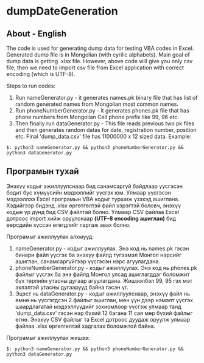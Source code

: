 # dumpDateGeneration
## About - English 
The code is used for generating dump data for testing VBA codes in Excel. Generated dump file is in Mongolian (with cyrilic alphabets). Main goal of dump data is getting .xlsx file. However, above code will give you only csv file, then we need to import csv file from Excel application with correct encoding (which is UTF-8). 

Steps to run codes: 
1. Run nameGenerator.py - it generates names.pk binary file that has list of random generated names from Mongolian most common names.
2. Run phoneNumberGenerator.py - it generates phones.pk file that has phone numbers from Mongolian Cell phone prefix like 99, 96 etc. 
3. Then finally run dataGenerator.py - This file reads previous two pk files and then generates random datas for date, registration number, position etc. Final 'dump_data.csv' file has 11000000 x 12 sized data. 
Example: 
```
$: python3 nameGenerator.py && python3 phoneNumberGenerator.py && python3 dataGenerator.py
```


## Програмын тухай
Энэхүү кодыг ажиллуулснаар бид санамсаргүй байдлаар үүсгэсэн бодит бус хүмүүсийн мэдээллийг үүсгэх юм. Улмаар үүсгэсэн мэдээллээ Excel програмын VBA кодыг туршиж үзэхэд ашиглана. Хэдийгээр бидэнд .xlsx өргөтгөлтэй файл хэрэгтэй боловч, энэхүү кодын үр дүнд бид CSV файлтай болно. Улмаар CSV файлаа Excel дотроос import хийж оруулснаар **(UTF-8 encoding ашиглан)** бид өөрсдийн хүссэн өгөгдлийг гаргаж авах болно. 

Програмыг ажиллуулах алхмууд: 
1. nameGenerator.py - кодыг ажиллуулах. Энэ код нь names.pk гэсэн бинари файл үүсгэх ба энэхүү файлд түгээмэл Монгол нэрсийг ашиглан, санамсаргүйгээр үүсгэсэн нэрс агуулагдана. 
2. phoneNumberGenerator.py - кодыг ажиллуулах. Энэ код нь phones.pk файлыг үүсгэх ба энэ файлд Монгол улсад ашиглагддаг боломжит бүх төрлийн утасны дугаар агуулагдана. Жишээлбэл 99, 95 гэх мэт эхлэлтэй утасны дугаарууд байна гэсэн үг. 
3. Эцэст нь dataGenerator.py - кодыг ажиллуулснаар, энэхүү файл нь өмнө нь үүсгэгдсэн 2 файлыг ашиглан, мөн үүн дээр нэмэлт үүсгэх шаардлагатай мэдээллүүдийг зохиомлоор үүсгэж улмаар танд 'dump_data.csv' гэсэн нэр бүхий 12 багана 11 сая мөр бүхий файлыг өгнө. Энэхүү CSV 	файлыг та Excel дотроос дуудаж оруулж улмаар файлаа .xlsx өргөтгөлтэй хадгалах боломжтой байна. 

Програмыг ажиллуулах жишээ: 
```
$: python3 nameGenerator.py && python3 phoneNumberGenerator.py && python3 dataGenerator.py
```
